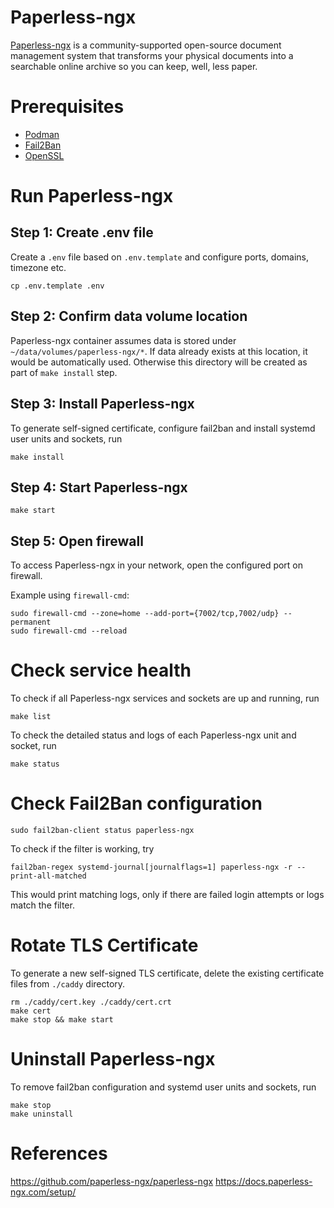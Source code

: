 # Paperless-ngx

[Paperless-ngx](https://docs.paperless-ngx.com/) is a community-supported open-source document management system that transforms your physical documents into a searchable online archive so you can keep, well, less paper.

# Prerequisites

-   [Podman](https://podman.io/)
-   [Fail2Ban](https://github.com/fail2ban/fail2ban)
-   [OpenSSL](https://www.openssl.org/)

# Run Paperless-ngx

## Step 1: Create .env file

Create a `.env` file based on `.env.template` and configure ports, domains, timezone etc.

```
cp .env.template .env
```

## Step 2: Confirm data volume location

Paperless-ngx container assumes data is stored under `~/data/volumes/paperless-ngx/*`. If data already exists at this location, it would be automatically used. Otherwise this directory will be created as part of `make install` step.

## Step 3: Install Paperless-ngx

To generate self-signed certificate, configure fail2ban and install systemd user units and sockets, run

```
make install
```

## Step 4: Start Paperless-ngx

```
make start
```

## Step 5: Open firewall

To access Paperless-ngx in your network, open the configured port on firewall.

Example using `firewall-cmd`:

```
sudo firewall-cmd --zone=home --add-port={7002/tcp,7002/udp} --permanent
sudo firewall-cmd --reload
```

# Check service health

To check if all Paperless-ngx services and sockets are up and running, run

```
make list
```

To check the detailed status and logs of each Paperless-ngx unit and socket, run

```
make status
```

# Check Fail2Ban configuration

```
sudo fail2ban-client status paperless-ngx
```

To check if the filter is working, try

```
fail2ban-regex systemd-journal[journalflags=1] paperless-ngx -r --print-all-matched
```

This would print matching logs, only if there are failed login attempts or logs match the filter.

# Rotate TLS Certificate

To generate a new self-signed TLS certificate, delete the existing certificate files from `./caddy` directory.

```
rm ./caddy/cert.key ./caddy/cert.crt
make cert
make stop && make start
```

# Uninstall Paperless-ngx

To remove fail2ban configuration and systemd user units and sockets, run

```
make stop
make uninstall
```

# References

https://github.com/paperless-ngx/paperless-ngx
https://docs.paperless-ngx.com/setup/
